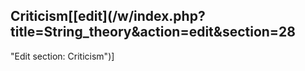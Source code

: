 ## Criticism[[edit](/w/index.php?title=String\_theory&action=edit&section=28
"Edit section: Criticism")]
